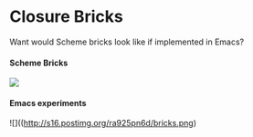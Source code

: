 # Closure Bricks

Want would Scheme bricks look like if implemented in Emacs?

#### Scheme Bricks

![](http://www.pawfal.org/dave/images/sbricks.jpg)

#### Emacs experiments

![]((http://s16.postimg.org/ra925pn6d/bricks.png)

